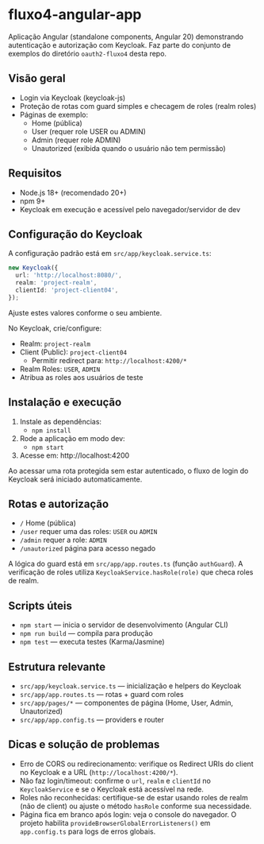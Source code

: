 # fluxo4-angular-app

Aplicação Angular (standalone components, Angular 20) demonstrando autenticação e autorização com Keycloak. Faz parte do conjunto de exemplos do diretório `oauth2-fluxo4` desta repo.

## Visão geral
- Login via Keycloak (keycloak-js)
- Proteção de rotas com guard simples e checagem de roles (realm roles)
- Páginas de exemplo:
  - Home (pública)
  - User (requer role USER ou ADMIN)
  - Admin (requer role ADMIN)
  - Unautorized (exibida quando o usuário não tem permissão)

## Requisitos
- Node.js 18+ (recomendado 20+)
- npm 9+
- Keycloak em execução e acessível pelo navegador/servidor de dev

## Configuração do Keycloak
A configuração padrão está em `src/app/keycloak.service.ts`:
```ts
new Keycloak({
  url: 'http://localhost:8080/',
  realm: 'project-realm',
  clientId: 'project-client04',
});
```
Ajuste estes valores conforme o seu ambiente.

No Keycloak, crie/configure:
- Realm: `project-realm`
- Client (Public): `project-client04`
  - Permitir redirect para: `http://localhost:4200/*`
- Realm Roles: `USER`, `ADMIN`
- Atribua as roles aos usuários de teste

## Instalação e execução
1. Instale as dependências:
   - `npm install`
2. Rode a aplicação em modo dev:
   - `npm start`
3. Acesse em: http://localhost:4200

Ao acessar uma rota protegida sem estar autenticado, o fluxo de login do Keycloak será iniciado automaticamente.

## Rotas e autorização
- `/` Home (pública)
- `/user` requer uma das roles: `USER` ou `ADMIN`
- `/admin` requer a role: `ADMIN`
- `/unautorized` página para acesso negado

A lógica do guard está em `src/app/app.routes.ts` (função `authGuard`). A verificação de roles utiliza `KeycloakService.hasRole(role)` que checa roles de realm.

## Scripts úteis
- `npm start` — inicia o servidor de desenvolvimento (Angular CLI)
- `npm run build` — compila para produção
- `npm test` — executa testes (Karma/Jasmine)

## Estrutura relevante
- `src/app/keycloak.service.ts` — inicialização e helpers do Keycloak
- `src/app/app.routes.ts` — rotas + guard com roles
- `src/app/pages/*` — componentes de página (Home, User, Admin, Unautorized)
- `src/app/app.config.ts` — providers e router

## Dicas e solução de problemas
- Erro de CORS ou redirecionamento: verifique os Redirect URIs do client no Keycloak e a URL (`http://localhost:4200/*`).
- Não faz login/timeout: confirme o `url`, `realm` e `clientId` no `KeycloakService` e se o Keycloak está acessível na rede.
- Roles não reconhecidas: certifique-se de estar usando roles de realm (não de client) ou ajuste o método `hasRole` conforme sua necessidade.
- Página fica em branco após login: veja o console do navegador. O projeto habilita `provideBrowserGlobalErrorListeners()` em `app.config.ts` para logs de erros globais.



